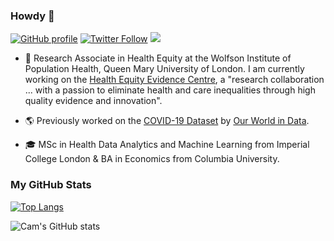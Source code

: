 ### Howdy 🤠

[![GitHub profile](https://img.shields.io/github/followers/camappel?label=GitHub&style=social)](https://github.com/camappel) [![Twitter Follow](https://img.shields.io/twitter/follow/cam_appel?style=social)](https://twitter.com/cam_appel) [![](https://img.shields.io/badge/visit-website-orange)](https://camappel.github.io/)

- 🧪 Research Associate in Health Equity at the Wolfson Institute of Population Health, Queen Mary University of London. I am currently working on the [Health Equity Evidence Centre](https://www.heec.co.uk/), a "research collaboration ... with a passion to eliminate health and care inequalities through high quality evidence and innovation".
  
- 🌎 Previously worked on the [COVID-19 Dataset](https://github.com/owid/covid-19-data) by [Our World in Data](https://ourworldindata.org/).

- 🎓 MSc in Health Data Analytics and Machine Learning from Imperial College London & BA in Economics from Columbia University.

### My GitHub Stats
[![Top Langs](https://github-readme-stats.vercel.app/api/top-langs/?username=camappel&layout=compact&hide=jupyter%20notebook,javascript,html,css,scss&theme=navyblue)](https://github.com/anuraghazra/github-readme-stats)

![Cam's GitHub stats](https://github-readme-stats.vercel.app/api?username=camappel)
